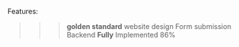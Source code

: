 Features:
>>> **golden standard** website design 
>>> Form submission 
>>> Backend **Fully** Implemented 86% 
